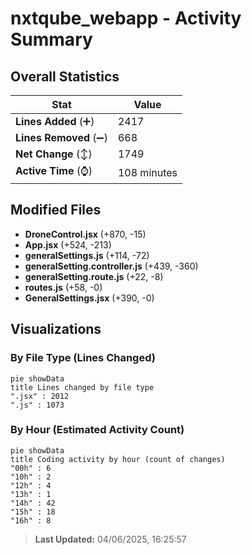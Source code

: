 # nxtqube_webapp - Activity Summary 

## Overall Statistics

| Stat                   | Value                                                             |
| ---------------------- | ----------------------------------------------------------------- |
| **Lines Added** (➕)   | 2417                                          |
| **Lines Removed** (➖) | 668                                        |
| **Net Change** (↕)    | 1749                |
| **Active Time** (⌚)   | 108 minutes |


## Modified Files
- **DroneControl.jsx** (+870, -15)
- **App.jsx** (+524, -213)
- **generalSettings.js** (+114, -72)
- **generalSetting.controller.js** (+439, -360)
- **generalSetting.route.js** (+22, -8)
- **routes.js** (+58, -0)
- **GeneralSettings.jsx** (+390, -0)

## Visualizations

### By File Type (Lines Changed)

```mermaid
pie showData
title Lines changed by file type
".jsx" : 2012
".js" : 1073
```

### By Hour (Estimated Activity Count)

```mermaid
pie showData
title Coding activity by hour (count of changes)
"00h" : 6
"10h" : 2
"12h" : 4
"13h" : 1
"14h" : 42
"15h" : 18
"16h" : 8
```


> **Last Updated:** 04/06/2025, 16:25:57